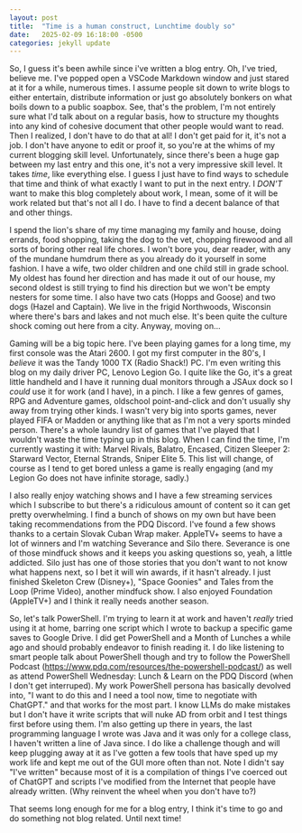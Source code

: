 ```yaml
---
layout: post
title:  "Time is a human construct, Lunchtime doubly so"
date:   2025-02-09 16:18:00 -0500
categories: jekyll update
---
```

So, I guess it's been awhile since i've written a blog entry. Oh, I've tried, believe me. I've popped open a VSCode Markdown window and just stared at it for a while, numerous times. I assume people sit down to write blogs to either entertain, distribute information or just go absolutely bonkers on what boils down to a public soapbox. See, that's the problem, I'm not entirely sure what I'd talk about on a regular basis, how to structure my thoughts into any kind of cohesive document that other people would want to read. Then I realized, I don't have to do that at all! I don't get paid for it, it's not a job. I don't have anyone to edit or proof it, so you're at the whims of my current blogging skill level. Unfortunately, since there's been a huge gap between my last entry and this one, it's not a very impressive skill level. It takes *time*, like everything else. I guess I just have to find ways to schedule that time and think of what exactly I want to put in the next entry. I *DON'T* want to make this blog completely about work, I mean, some of it will be work related but that's not all I do. I have to find a decent balance of that and other things.

I spend the lion's share of my time managing my family and house, doing errands, food shopping, taking the dog to the vet, chopping firewood and all sorts of boring other real life chores. I won't bore you, dear reader, with any of the mundane humdrum there as you already do it yourself in some fashion.  I have a wife, two older children and one child still in grade school. My oldest has found her direction and has made it out of our house, my second oldest is still trying to find his direction but we won't be empty nesters for some time. I also have two cats (Hopps and Goose) and two dogs (Hazel and Captain). We live in the frigid Northwoods, Wisconsin where there's bars and lakes and not much else. It's been quite the culture shock coming out here from a city. Anyway, moving on...

Gaming will be a big topic here. I've been playing games for a long time, my first console was the Atari 2600. I got my first computer in the 80's, I *believe* it was the Tandy 1000 TX (Radio Shack!) PC. I'm even writing this blog on my daily driver PC, Lenovo Legion Go. I quite like the Go, it's a great little handheld and I have it running dual monitors through a JSAux dock so I *could* use it for work (and I have), in a pinch. I like a few genres of games, RPG and Adventure games, oldschool point-and-click and don't usually shy away from trying other kinds. I wasn't very big into sports games, never played FIFA or Madden or anything like that as I'm not a very sports minded person. There's a whole laundry list of games that I've played that I wouldn't waste the time typing up in this blog. When I can find the time, I'm currently wasting it with: Marvel Rivals, Balatro, Encased, Citizen Sleeper 2: Starward Vector, Eternal Strands, Sniper Elite 5. This list will change, of course as I tend to get bored unless a game is really engaging (and my Legion Go does not have infinite storage, sadly.)

I also really enjoy watching shows and I have a few streaming services which I subscribe to but there's a ridiculous amount of content so it can get pretty overwhelming. I find a bunch of shows on my own but have been taking recommendations from the PDQ Discord. I've found a few shows thanks to a certain Slovak Cuban Wrap maker. AppleTV+ seems to have a lot of winners and I'm watching Severance and Silo there. Severance is one of those mindfuck shows and it keeps you asking questions so, yeah, a little addicted. Silo just has one of those stories that you don't want to not know what happens next, so I bet it will win awards, if it hasn't already. I just finished Skeleton Crew (Disney+), "Space Goonies" and Tales from the Loop (Prime Video), another mindfuck show. I also enjoyed Foundation (AppleTV+) and I think it really needs another season.

So, let's talk PowerShell. I'm trying to learn it at work and haven't *really* tried using it at home, barring one script which I wrote to backup a specific game saves to Google Drive. I did get PowerShell and a Month of Lunches a while ago and should probably endeavor to finish reading it. I do like listening to smart people talk about PowerShell though and try to follow the PowerShell Podcast (https://www.pdq.com/resources/the-powershell-podcast/) as well as attend PowerShell Wednesday: Lunch & Learn on the PDQ Discord (when I don't get interruped). My work PowerShell persona has basically devolved into, "I want to do this and I need a tool now, time to negotiate with ChatGPT." and that works for the most part. I know LLMs do make mistakes but I don't have it write scripts that will nuke AD from orbit and I test things first before using them. I'm also getting up there in years, the last programming language I wrote was Java and it was only for a college class, I haven't written a line of Java since. I do like a challenge though and will keep plugging away at it as I've gotten a few tools that have sped up my work life and kept me out of the GUI more often than not. Note I didn't say "I've written" because most of it is a compilation of things I've coerced out of ChatGPT and scripts I've modified from the Internet that people have already written. (Why reinvent the wheel when you don't have to?)

That seems long enough for me for a blog entry, I think it's time to go and do something not blog related. Until next time!

<script src="https://utteranc.es/client.js"
        repo="OldePSN00b/OldePSN00b.github.io" 
        issue-term="pathname"
        theme="github-dark"
        label="comment"
        crossorigin="anonymous"
        async>
</script>